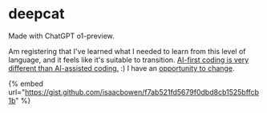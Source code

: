 # deepcat

Made with ChatGPT o1-preview.

Am registering that I've learned what I needed to learn from this level of language, and it feels like it's suitable to transition. [AI-first coding is very different than AI-assisted coding.](../12/a-future-of-ai-code.md) :) I have an [opportunity to change](../08/#theres-an-opportunity-here-for-me-to-change-and-im-feeling-it-out).

{% embed url="https://gist.github.com/isaacbowen/f7ab521fd5679f0dbd8cb1525bffcb1b" %}
